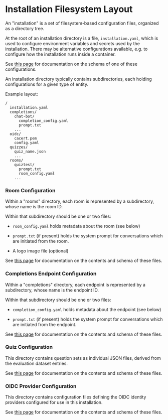 # Installation Filesystem Layout

An "installation" is a set of filesystem-based configuration files, organized
as a directory tree.

At the root of an installation directory is a file, `installation.yaml`, which
is used to configure environment variables and secrets used by the
installation.  There may be alternative configurations available, e.g. to
configure how the installation runs inside a container.

See [this page](installation.md) for
documentation on the schema of one of these configurations.

An installation directory typically contains subdirectories, each holding
configurations for a given type of entity.

Example layout:

```
/
  installation.yaml
  completions/
    chat-bot/
      completion_config.yaml
      prompt.txt
    ...
  oidc/
    cacert.pem
    config.yaml
  quizzes/
    quiz_name.json
    ...
  rooms/
    quiztest/
      prompt.txt
      room_config.yaml
    ...
```

### Room Configuration

Within a "rooms" directory, each room is represented by a subdirectory,
whose name is the room ID.

Within that subdirectory should be one or two files:

- `room_config.yaml` holds metadata about the room (see below)

- `prompt.txt` (if present) holds the system prompt for conversations
  which are initiated from the room.

- A logo image file (optional)

See [this page](rooms.md) for documentation on the contents and
schema of these files.

### Completions Endpoint Configuration

Within a "completions" directory, each endpoint is represented by a
subdirectory, whose name is the endpoint ID.

Within that subdirectory should be one or two files:

- `completion_config.yaml` holds metadata about the endpoint (see below)

- `prompt.txt` (if present) holds the system prompt for conversations
  which are initiated from the endpoint.

See [this page](completions.md) for documentation on the contents and
schema of these files.


### Quiz Configuration

This directory contains question sets as individual JSON files, derived
from the evaluation dataset entries.

See [this page](quizzes.md) for documentation on the contents
and schema of these files.

### OIDC Provider Configuration

This directory contains configuration files defining the OIDC identity
providers configured for use in this installation.

See [this page](oidc_providers.md) for documentation on the contents and
schema of these files.


